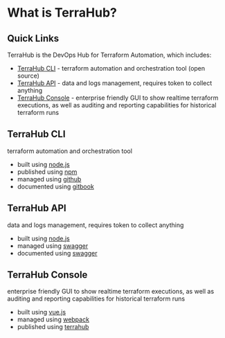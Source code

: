 # What is TerraHub?

## Quick Links

TerraHub is the DevOps Hub for Terraform Automation, which includes:
* [TerraHub CLI](#terrahub-cli) -
terraform automation and orchestration tool \(open source\)
* [TerraHub API](#terrahub-api) -
data and logs management, requires token to collect anything
* [TerraHub Console](#terrahub-console) -
enterprise friendly GUI to show realtime terraform executions, as well as
auditing and reporting capabilities for historical terraform runs


## TerraHub CLI

terraform automation and orchestration tool
* built using [node.js](https://nodejs.org)
* published using [npm](https://www.npmjs.com/package/terrahub)
* managed using [github](https://github.com/tfxor/terrahub)
* documented using [gitbook](https://docs.terrahub.io)


## TerraHub API

data and logs management, requires token to collect anything
* built using [node.js](https://nodejs.org)
* managed using [swagger](https://www.terrahub.io/api)
* documented using [swagger](https://www.terrahub.io/api)


## TerraHub Console

enterprise friendly GUI to show realtime terraform executions, as well as
auditing and reporting capabilities for historical terraform runs
* built using [vue.js](https://vuejs.org)
* managed using [webpack](https://webpack.js.org)
* published using [terrahub](https://console.terrahub.io)
